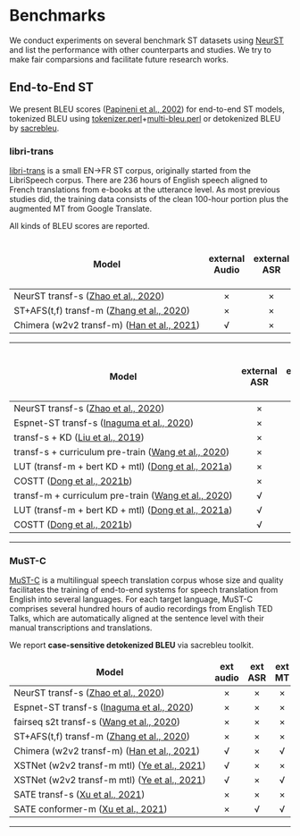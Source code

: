 # Benchmarks

We conduct experiments on several benchmark ST datasets using [NeurST](https://github.com/bytedance/neurst) and list the performance with other counterparts and studies. We try to make fair comparsions and facilitate future research works.

## End-to-End ST 

We present BLEU scores ([Papineni et al., 2002](https://www.aclweb.org/anthology/P02-1040.pdf)) for end-to-end ST models, tokenized BLEU using [tokenizer.perl](https://github.com/moses-smt/mosesdecoder/blob/master/scripts/tokenizer/tokenizer.perl)+[multi-bleu.perl](https://github.com/moses-smt/mosesdecoder/blob/master/scripts/generic/multi-bleu.perl) or detokenized BLEU by [sacrebleu](https://github.com/mjpost/sacrebleu).

### libri-trans

[libri-trans](https://github.com/alicank/Translation-Augmented-LibriSpeech-Corpus) is a small EN->FR ST corpus, originally started from the LibriSpeech corpus. There are 236 hours of English speech aligned to French translations from e-books at the utterance level. As most previous studies did, the training data consists of the clean 100-hour portion plus the augmented MT from Google Translate.

All kinds of BLEU scores are reported.

<style>
table th,td {
    border: 0px;
}
table th:first-of-type {
    width: 8px;
}

table td:nth-child(1) {
    white-space: nowrap; 
}
</style>

<font size=3>

|Model|external Audio|external ASR|external MT|case-sensitive tok BLEU|case-sensitive detok BLEU|
|---|:---:|:---:|:---:|:---:|:---:|
|NeurST transf-s ([Zhao et al., 2020](https://arxiv.org/abs/2012.10018))|×|×|×|17.8|16.3|
|ST+AFS(t,f) transf-m ([Zhang et al., 2020](https://www.aclweb.org/anthology/2020.findings-emnlp.230/))|×|×|×|18.6|17.2|
|Chimera (w2v2 transf-m) ([Han et al., 2021](https://arxiv.org/abs/2105.03095))|√|×|√|-|19.4|
</font>


<font size=3>

---

|Model|external ASR|external MT|case-insensitive tok BLEU|case-insensitive detok BLEU|
|---|:---:|:---:|:---:|:---:|
|NeurST transf-s ([Zhao et al., 2020](https://arxiv.org/abs/2012.10018))|×|×|18.7|17.2|
|Espnet-ST transf-s ([Inaguma et al., 2020](https://www.aclweb.org/anthology/2020.acl-demos.34/)) |×|×|-|16.7|
|transf-s + KD ([Liu et al., 2019](https://www.isca-speech.org/archive/Interspeech_2019/abstracts/2582.html)) |×|×|17.0|-|
|transf-s + curriculum pre-train ([Wang et al., 2020](https://www.aclweb.org/anthology/2020.acl-main.344.pdf)) |×|×|17.7|-|
|LUT (transf-m + bert KD + mtl) ([Dong et al., 2021a](https://ojs.aaai.org/index.php/AAAI/article/view/17509)) |×|×|17.8|-|
|COSTT ([Dong et al., 2021b](https://ojs.aaai.org/index.php/AAAI/article/view/17508))|×|×|17.8|-|
|transf-m + curriculum pre-train ([Wang et al., 2020](https://www.aclweb.org/anthology/2020.acl-main.344.pdf)) |√|×|18.0|-|
|LUT (transf-m + bert KD + mtl) ([Dong et al., 2021a](https://ojs.aaai.org/index.php/AAAI/article/view/17509)) |√|×|18.3|-|
|COSTT ([Dong et al., 2021b](https://ojs.aaai.org/index.php/AAAI/article/view/17508))|√|√|18.2|-|
---

</font>

### MuST-C

[MuST-C](https://ict.fbk.eu/must-c/) is a multilingual speech translation corpus whose size and quality facilitates the training of end-to-end systems for speech translation from English into several languages. For each target language, MuST-C comprises several hundred hours of audio recordings from English TED Talks, which are automatically aligned at the sentence level with their manual transcriptions and translations.

We report **case-sensitive detokenized BLEU** via sacrebleu toolkit.

<font size=3>

|Model|ext audio|ext ASR|ext MT|DE|ES|FR|IT|NL|PT|RO|RU|
|---|:---:|:---:|:---:|:---:|:---:|:---:|:---:|:---:|:---:|:---:|:---:|
|NeurST transf-s ([Zhao et al., 2020](https://arxiv.org/abs/2012.10018))|×|×|×|22.8|27.4|33.3|22.9|27.2|28.7|22.2|15.1|
|Espnet-ST transf-s ([Inaguma et al., 2020](https://www.aclweb.org/anthology/2020.acl-demos.34/))|×|×|×|22.9|28.0|32.8|23.8|27.4|28.0|21.9|15.8|
|fairseq s2t transf-s ([Wang et al., 2020](https://www.aclweb.org/anthology/2020.aacl-demo.6/))|×|×|×|22.7|27.2|32.9|22.7|27.3|28.1|21.9|15.3|
|ST+AFS(t,f) transf-m ([Zhang et al., 2020](https://www.aclweb.org/anthology/2020.findings-emnlp.230/))|×|×|×|22.4|26.9|31.6|23.0|24.9|26.3|21.0|14.7|
|Chimera (w2v2 transf-m) ([Han et al., 2021](https://arxiv.org/abs/2105.03095))|√|×|√|27.1|30.6|35.6|25.0|29.2|30.2|24.0|17.4|
|XSTNet (w2v2 transf-m mtl) ([Ye et al., 2021](https://arxiv.org/abs/2104.10380))|√|×|×|25.5|36.0|-|-|-|-|-|16.9|
|XSTNet (w2v2 transf-m mtl) ([Ye et al., 2021](https://arxiv.org/abs/2104.10380))|√|×|√|27.1|38.0|-|-|-|-|-|18.4|
|SATE transf-s ([Xu et al., 2021](https://arxiv.org/abs/2105.05752))|×|×|×|25.2|-|-|-|-|-|-|-|
|SATE conformer-m ([Xu et al., 2021](https://arxiv.org/abs/2105.05752))|×|√|√|28.1|-|-|-|-|-|-|-|
---

</font>
